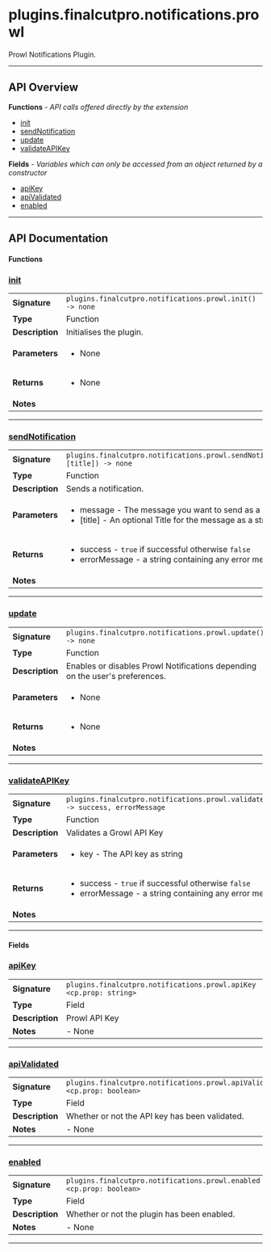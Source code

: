# plugins.finalcutpro.notifications.prowl

Prowl Notifications Plugin.

---

## API Overview
**Functions** - _API calls offered directly by the extension_
 * [init](#init)
 * [sendNotification](#sendnotification)
 * [update](#update)
 * [validateAPIKey](#validateapikey)

**Fields** - _Variables which can only be accessed from an object returned by a constructor_
 * [apiKey](#apikey)
 * [apiValidated](#apivalidated)
 * [enabled](#enabled)


---

## API Documentation

#### Functions


### [init](#init)

|                                             |                                                                                     |
| --------------------------------------------|-------------------------------------------------------------------------------------|
| **Signature**                               | `plugins.finalcutpro.notifications.prowl.init() -> none`                                                                    |
| **Type**                                    | Function                                                                     |
| **Description**                             | Initialises the plugin.                                                                     |
| **Parameters**                              | <ul><li>None</li></ul> |
| **Returns**                                 | <ul><li>None</li></ul>          |
| **Notes**                                   | <ul></ul> |

---


### [sendNotification](#sendnotification)

|                                             |                                                                                     |
| --------------------------------------------|-------------------------------------------------------------------------------------|
| **Signature**                               | `plugins.finalcutpro.notifications.prowl.sendNotification(message, [title]) -> none`                                                                    |
| **Type**                                    | Function                                                                     |
| **Description**                             | Sends a notification.                                                                     |
| **Parameters**                              | <ul><li>message - The message you want to send as a string.</li><li>[title] - An optional Title for the message as a string.</li></ul> |
| **Returns**                                 | <ul><li>success - `true` if successful otherwise `false`</li><li>errorMessage - a string containing any error messages</li></ul>          |
| **Notes**                                   | <ul></ul> |

---


### [update](#update)

|                                             |                                                                                     |
| --------------------------------------------|-------------------------------------------------------------------------------------|
| **Signature**                               | `plugins.finalcutpro.notifications.prowl.update() -> none`                                                                    |
| **Type**                                    | Function                                                                     |
| **Description**                             | Enables or disables Prowl Notifications depending on the user's preferences.                                                                     |
| **Parameters**                              | <ul><li>None</li></ul> |
| **Returns**                                 | <ul><li>None</li></ul>          |
| **Notes**                                   | <ul></ul> |

---


### [validateAPIKey](#validateapikey)

|                                             |                                                                                     |
| --------------------------------------------|-------------------------------------------------------------------------------------|
| **Signature**                               | `plugins.finalcutpro.notifications.prowl.validateAPIKey(key) -> success, errorMessage`                                                                    |
| **Type**                                    | Function                                                                     |
| **Description**                             | Validates a Growl API Key                                                                     |
| **Parameters**                              | <ul><li>key - The API key as string</li></ul> |
| **Returns**                                 | <ul><li>success - `true` if successful otherwise `false`</li><li>errorMessage - a string containing any error messages</li></ul>          |
| **Notes**                                   | <ul></ul> |

---

#### Fields


### [apiKey](#apikey)

|                                             |                                                                                     |
| --------------------------------------------|-------------------------------------------------------------------------------------|
| **Signature**                               | `plugins.finalcutpro.notifications.prowl.apiKey <cp.prop: string>`                                                                    |
| **Type**                                    | Field                                                                     |
| **Description**                             | Prowl API Key                                                                     |
| **Notes**                                   | - None |

---


### [apiValidated](#apivalidated)

|                                             |                                                                                     |
| --------------------------------------------|-------------------------------------------------------------------------------------|
| **Signature**                               | `plugins.finalcutpro.notifications.prowl.apiValidated <cp.prop: boolean>`                                                                    |
| **Type**                                    | Field                                                                     |
| **Description**                             | Whether or not the API key has been validated.                                                                     |
| **Notes**                                   | - None |

---


### [enabled](#enabled)

|                                             |                                                                                     |
| --------------------------------------------|-------------------------------------------------------------------------------------|
| **Signature**                               | `plugins.finalcutpro.notifications.prowl.enabled <cp.prop: boolean>`                                                                    |
| **Type**                                    | Field                                                                     |
| **Description**                             | Whether or not the plugin has been enabled.                                                                     |
| **Notes**                                   | - None |

---

